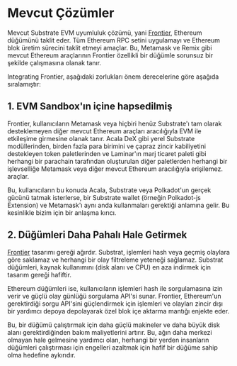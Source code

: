 # Mevcut Çözümler

Mevcut Substrate EVM uyumluluk çözümü, yani [Frontier](https://github.com/paritytech/frontier), Ethereum düğümünü taklit eder. Tüm Ethereum RPC setini uygulamayı ve Ethereum blok üretim sürecini taklit etmeyi amaçlar. Bu, Metamask ve Remix gibi mevcut Ethereum araçlarının Frontier özellikli bir düğümle sorunsuz bir şekilde çalışmasına olanak tanır.

Integrating Frontier, aşağıdaki zorlukları önem derecelerine göre aşağıda sıralamıştır:

## **1. EVM Sandbox'ın içine hapsedilmiş**

Frontier, kullanıcıların Metamask veya hiçbiri henüz Substrate'ı tam olarak desteklemeyen diğer mevcut Ethereum araçları aracılığıyla EVM ile etkileşime girmesine olanak tanır. Acala DeX gibi yerel Substrate modüllerinden, birden fazla para birimini ve çapraz zincir kabiliyetini destekleyen token paletlerinden ve Laminar'ın marj ticaret paleti gibi herhangi bir parachain tarafından oluşturulan diğer paletlerden herhangi bir işlevselliğe Metamask veya diğer mevcut Ethereum aracılığıyla erişilemez. araçlar.

Bu, kullanıcıların bu konuda Acala, Substrate veya Polkadot'un gerçek gücünü tatmak isterlerse, bir Substrate wallet \(örneğin Polkadot-js Extension\) ve Metamask'ı aynı anda kullanmaları gerektiği anlamına gelir. Bu kesinlikle bizim için bir anlaşma kırıcı.

## **2. Düğümleri Daha Pahalı Hale Getirmek**

[Frontier](https://github.com/paritytech/frontier) tasarımı gereği ağırdır. Substrat, işlemleri hash veya geçmiş olaylara göre saklamaz ve herhangi bir olay filtreleme yeteneği sağlamaz. Substrat düğümleri, kaynak kullanımını \(disk alanı ve CPU\) en aza indirmek için tasarım gereği hafiftir.

Ethereum düğümleri ise, kullanıcıların işlemleri hash ile sorgulamasına izin verir ve güçlü olay günlüğü sorgulama API'si sunar. Frontier, Ethereum'un gerektirdiği sorgu API'sini güçlendirmek için işlemleri ve olayları zincir dışı bir yardımcı depoya depolayarak özel blok içe aktarma mantığı enjekte eder.

Bu, bir düğümü çalıştırmak için daha güçlü makineler ve daha büyük disk alanı gerektirdiğinden bakım maliyetlerini artırır. Bu, ağın daha merkezi olmayan hale gelmesine yardımcı olan, herhangi bir yerden insanların düğümleri çalıştırması için engelleri azaltmak için hafif bir düğüme sahip olma hedefine aykırıdır.
